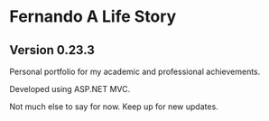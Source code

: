 # Fernando A Life Story
## Version 0.23.3

Personal portfolio for my academic and professional achievements. 

Developed using ASP.NET MVC.

Not much else to say for now.
Keep up for new updates.